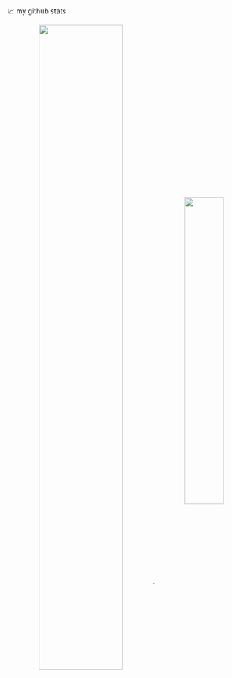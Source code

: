 <!-- ### Hi there, I'm chrysanthemum-boy.👋 -->

<!--
**chrysanthemum-boy/chrysanthemum-boy** is a ✨ _special_ ✨ repository because its `README.md` (this file) appears on your GitHub profile.

Here are some ideas to get you started:

- 🔭 I’m currently working on ...
- 🌱 I’m currently learning ...
- 👯 I’m looking to collaborate on ...
- 🤔 I’m looking for help with ...
- 💬 Ask me about ...
- 📫 How to reach me: ...
- 😄 Pronouns: ...
- ⚡ Fun fact: ...
-->
📈 my github stats  
<p align="center"> 
<a href="https://github.com/ww-1009/">
 <img align="center" src="https://github-readme-stats-git-masterrstaa-rickstaa.vercel.app/api?username=ww-1009&show_icons=true&bg_color=30,e96443,904e95&title_color=fff&text_color=fff" style="width: 58%; max-width: 58%; min-width: 58%;"/>
</a>
<a href="https://github.com/ww-1009/">
 <img align="center" src="https://github-readme-stats-git-masterrstaa-rickstaa.vercel.app/api/top-langs/?username=ww-1009&hide=Jupyter%20Notebook&bg_color=30,904e95,e96443&title_color=fff&text_color=fff&layout=compact&card_width=250" style="width: 40%; "/>
</a>

